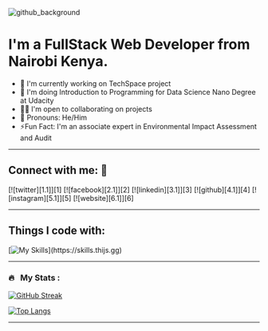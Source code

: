 ![github_background](https://github.com/David-Motari/David-Motari/assets/58317281/ef955c5f-f9c7-4116-8844-9edd572a0180)
# I'm a FullStack Web Developer from Nairobi Kenya.
* 🔭 I'm currently working on TechSpace project
* 🌱 I'm doing Introduction to Programming for Data Science Nano Degree at Udacity
* 👯‍♂️ I'm open to collaborating on projects
* 🤗 Pronouns: He/Him
* ⚡Fun Fact: I'm an associate expert in Environmental Impact Assessment and Audit
---
## Connect with me: 🤝
<!--Social icons-->
[![twitter][1.1]][1]
[![facebook][2.1]][2]
[![linkedin][3.1]][3]
[![github][4.1]][4]
[![instagram][5.1]][5]
[![website][6.1]][6]
<!---->
---
## Things I code with:
[![My Skills](https://skills.thijs.gg/icons?i=js,html,css,angular,react,nodejs,py,ts,mongodb,postgres,redis,docker,git,vim,md,)](https://skills.thijs.gg)

---

### 🔥 &nbsp; My Stats :
[![GitHub Streak](http://github-readme-streak-stats.herokuapp.com?user=itsZed0&theme=dark&background=000000)](https://git.io/streak-stats)

[![Top Langs](https://github-readme-stats.vercel.app/api/top-langs/?username=itsZed0&layout=compact&theme=vision-friendly-dark)](https://github.com/anuraghazra/github-readme-stats)

---
